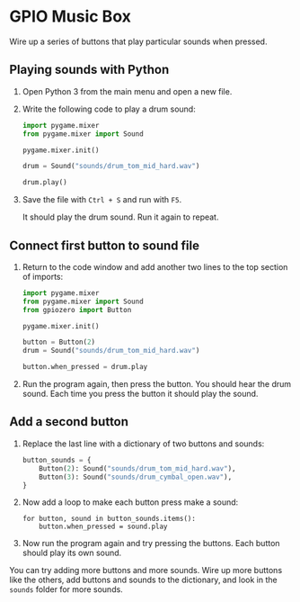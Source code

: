 # GPIO Music Box

Wire up a series of buttons that play particular sounds when pressed.

## Playing sounds with Python

1. Open Python 3 from the main menu and open a new file.

1. Write the following code to play a drum sound:

    ```python
    import pygame.mixer
    from pygame.mixer import Sound

    pygame.mixer.init()

    drum = Sound("sounds/drum_tom_mid_hard.wav")

    drum.play()
    ```

1. Save the file with `Ctrl + S` and run with `F5`.

    It should play the drum sound. Run it again to repeat.

## Connect first button to sound file

1. Return to the code window and add another two lines to the top section of imports:

    ```python
    import pygame.mixer
    from pygame.mixer import Sound
    from gpiozero import Button

    pygame.mixer.init()

    button = Button(2)
    drum = Sound("sounds/drum_tom_mid_hard.wav")

    button.when_pressed = drum.play
    ```

1. Run the program again, then press the button. You should hear the drum sound. Each time you press the button it should play the sound.

## Add a second button

1. Replace the last line with a dictionary of two buttons and sounds:

    ```python
    button_sounds = {
        Button(2): Sound("sounds/drum_tom_mid_hard.wav"),
        Button(3): Sound("sounds/drum_cymbal_open.wav"),
    }
    ```

1. Now add a loop to make each button press make a sound:

    ```
    for button, sound in button_sounds.items():
        button.when_pressed = sound.play
    ```

1. Now run the program again and try pressing the buttons. Each button should play its own sound.

You can try adding more buttons and more sounds. Wire up more buttons like the others, add buttons and sounds to the dictionary, and look in the `sounds` folder for more sounds.
